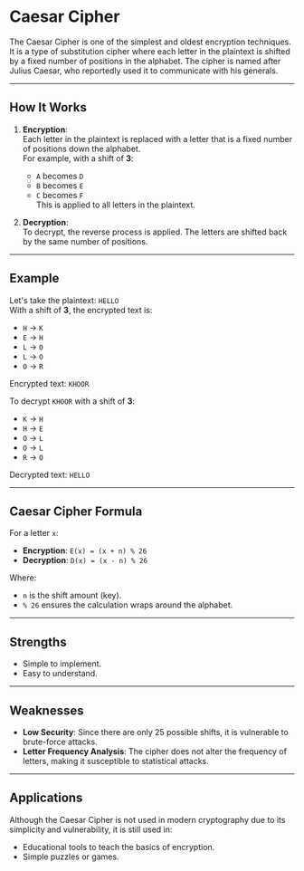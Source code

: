 # Caesar Cipher

The Caesar Cipher is one of the simplest and oldest encryption techniques. It is a type of substitution cipher where each letter in the plaintext is shifted by a fixed number of positions in the alphabet. The cipher is named after Julius Caesar, who reportedly used it to communicate with his generals.

---

## How It Works

1. **Encryption**:  
   Each letter in the plaintext is replaced with a letter that is a fixed number of positions down the alphabet.  
   For example, with a shift of **3**:

   - `A` becomes `D`
   - `B` becomes `E`
   - `C` becomes `F`  
     This is applied to all letters in the plaintext.

2. **Decryption**:  
   To decrypt, the reverse process is applied. The letters are shifted back by the same number of positions.

---

## Example

Let's take the plaintext: `HELLO`  
With a shift of **3**, the encrypted text is:

- `H` → `K`
- `E` → `H`
- `L` → `O`
- `L` → `O`
- `O` → `R`

Encrypted text: `KHOOR`

To decrypt `KHOOR` with a shift of **3**:

- `K` → `H`
- `H` → `E`
- `O` → `L`
- `O` → `L`
- `R` → `O`

Decrypted text: `HELLO`

---

## Caesar Cipher Formula

For a letter `x`:

- **Encryption**: `E(x) = (x + n) % 26`
- **Decryption**: `D(x) = (x - n) % 26`

Where:

- `n` is the shift amount (key).
- `% 26` ensures the calculation wraps around the alphabet.

---

## Strengths

- Simple to implement.
- Easy to understand.

---

## Weaknesses

- **Low Security**: Since there are only 25 possible shifts, it is vulnerable to brute-force attacks.
- **Letter Frequency Analysis**: The cipher does not alter the frequency of letters, making it susceptible to statistical attacks.

---

## Applications

Although the Caesar Cipher is not used in modern cryptography due to its simplicity and vulnerability, it is still used in:

- Educational tools to teach the basics of encryption.
- Simple puzzles or games.
